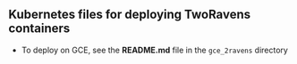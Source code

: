 ## Kubernetes files for deploying TwoRavens containers

- To deploy on GCE, see the **README.md** file in the `gce_2ravens` directory
